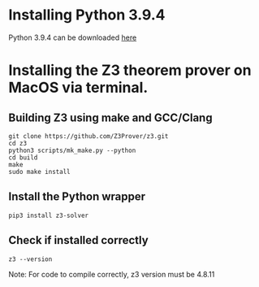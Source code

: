 # Installing Python 3.9.4
Python 3.9.4 can be downloaded [here](https://www.python.org/downloads/release/python-394/)

# Installing the Z3 theorem prover on MacOS via terminal.
## Building Z3 using make and GCC/Clang

```
git clone https://github.com/Z3Prover/z3.git
cd z3
python3 scripts/mk_make.py --python
cd build
make
sudo make install
```

## Install the Python wrapper
```
pip3 install z3-solver
```

## Check if installed correctly
```
z3 --version
```

Note: For code to compile correctly, z3 version must be 4.8.11
